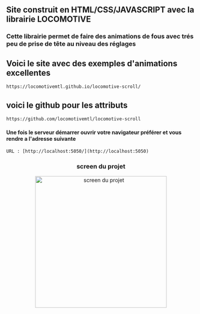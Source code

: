 ## Site construit en HTML/CSS/JAVASCRIPT avec la librairie LOCOMOTIVE
    
### Cette librairie permet de faire des animations de fous avec trés peu de prise de tête au niveau des réglages 

## Voici le site avec des exemples d'animations excellentes
```
https://locomotivemtl.github.io/locomotive-scroll/

```
## voici le github pour les attributs 

```
https://github.com/locomotivemtl/locomotive-scroll

```



#### Une fois le serveur démarrer ouvrir votre navigateur préférer et vous rendre a l'adresse suivante 

```
URL : [http://localhost:5050/](http://localhost:5050)
```


### <p align="center"> screen du projet</p>

<p align="center">
<img src="https://github.com/peter-centini/portfolio-html-scc-lib-locomotive/blob/main/screen-locomotive.png" width="350" title="screen du projet"></p>